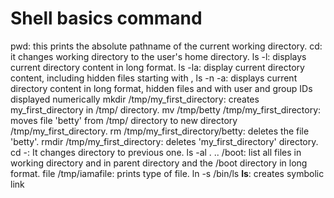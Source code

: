 # Shell basics command

pwd: this prints the absolute pathname of the current working directory.
cd: it changes working directory to the user's home directory.
ls -l: displays current directory content in long format.
ls -la: display current directory content, including hidden files starting with ,
ls -n -a: displays current directory content in long format, hidden files and with user and group IDs displayed numerically
mkdir /tmp/my_first_directory: creates my_first_directory in /tmp/ directory.
mv /tmp/betty /tmp/my_first_directory: moves file 'betty' from /tmp/ directory to new directory /tmp/my_first_directory.
rm /tmp/my_first_directory/betty: deletes the file 'betty'.
rmdir /tmp/my_first_directory: deletes 'my_first_directory' directory.
cd -: It changes directory to previous one.
ls -al . .. /boot: list all files in working directory and in parent directory and the /boot directory in long format.
file /tmp/iamafile: prints type of file.
ln -s /bin/ls __ls__: creates symbolic link
